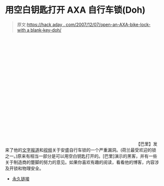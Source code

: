# 用空白钥匙打开 AXA 自行车锁(Doh)

> 原文:[https://hack aday . com/2007/12/07/open-an-AXA-bike-lock-with a blank-key-doh/](https://hackaday.com/2007/12/07/open-an-axa-bike-lock-with-a-blank-key-doh/)

<object width="425" height="355"><param name="movie" value="http://www.youtube.com/v/K4SUSt2cwEk&amp;rel=1"> <param name="wmode" value="transparent"></object> 
【巴里】发来了他的[文字报道](http://www.toool.nl/blackbag/?p=151)和[视频](http://www.youtube.com/watch?v=K4SUSt2cwEk)关于安盛自行车锁的一个严重漏洞。(荷兰最受欢迎的锁之一。)原来有相当一部分是可以用空白钥匙打开的。[巴里]演示的黑客，并有一些关于制造商的蹩脚的努力的意见。如果你喜欢有趣的阅读，看看他的博客，内容涉及开锁和物理安全。

*   [永久链接](http://www.toool.nl/blackbag/?p=151)